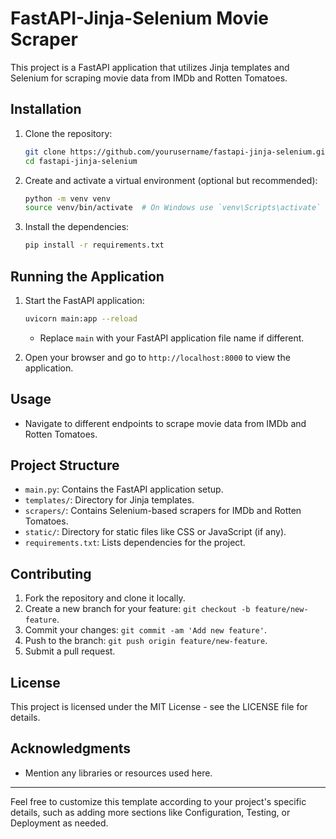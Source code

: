 # FastAPI-Jinja-Selenium Movie Scraper

This project is a FastAPI application that utilizes Jinja templates and Selenium for scraping movie data from IMDb and Rotten Tomatoes.

## Installation

1. Clone the repository:
   ```bash
   git clone https://github.com/yourusername/fastapi-jinja-selenium.git
   cd fastapi-jinja-selenium
   ```

2. Create and activate a virtual environment (optional but recommended):
   ```bash
   python -m venv venv
   source venv/bin/activate  # On Windows use `venv\Scripts\activate`
   ```

3. Install the dependencies:
   ```bash
   pip install -r requirements.txt
   ```

## Running the Application

1. Start the FastAPI application:
   ```bash
   uvicorn main:app --reload
   ```
   - Replace `main` with your FastAPI application file name if different.

2. Open your browser and go to `http://localhost:8000` to view the application.

## Usage

- Navigate to different endpoints to scrape movie data from IMDb and Rotten Tomatoes.

## Project Structure

- `main.py`: Contains the FastAPI application setup.
- `templates/`: Directory for Jinja templates.
- `scrapers/`: Contains Selenium-based scrapers for IMDb and Rotten Tomatoes.
- `static/`: Directory for static files like CSS or JavaScript (if any).
- `requirements.txt`: Lists dependencies for the project.

## Contributing

1. Fork the repository and clone it locally.
2. Create a new branch for your feature: `git checkout -b feature/new-feature`.
3. Commit your changes: `git commit -am 'Add new feature'`.
4. Push to the branch: `git push origin feature/new-feature`.
5. Submit a pull request.

## License

This project is licensed under the MIT License - see the LICENSE file for details.

## Acknowledgments

- Mention any libraries or resources used here.

---

Feel free to customize this template according to your project's specific details, such as adding more sections like Configuration, Testing, or Deployment as needed.

